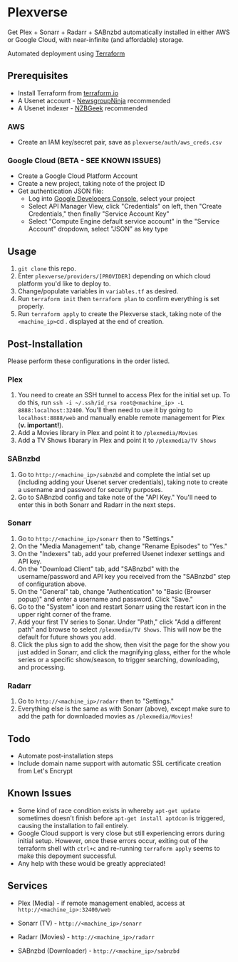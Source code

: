 # Plexverse

Get Plex + Sonarr + Radarr + SABnzbd automatically installed in either AWS or Google Cloud, with near-infinite (and affordable) storage.

Automated deployment using [Terraform](https://www.terraform.io)

## Prerequisites
- Install Terraform from [terraform.io](https://www.terraform.io/downloads.html) 
- A Usenet account - [NewsgroupNinja](https://www.newsgroup.ninja/) recommended
- A Usenet indexer - [NZBGeek](https://nzbgeek.info) recommended

### AWS
- Create an IAM key/secret pair, save as `plexverse/auth/aws_creds.csv`

### Google Cloud (BETA - SEE KNOWN ISSUES)
- Create a Google Cloud Platform Account
- Create a new project, taking note of the project ID
- Get authentication JSON file:
    - Log into [Google Developers Console](https://console.developers.google.com/), select your project
    - Select API Manager View, click "Credentials" on left, then "Create Credentials," then finally "Service Account Key"
    - Select "Compute Engine default service account" in the "Service Account" dropdown, select "JSON" as key type

## Usage
1. `git clone` this repo.
2. Enter `plexverse/providers/[PROVIDER]` depending on which cloud platform you'd like to deploy to.
3. Change/populate variables in `variables.tf` as desired. 
4. Run `terraform init` then `terraform plan` to confirm everything is set properly.
5. Run `terraform apply` to create the Plexverse stack, taking note of the `<machine_ip>`cd . displayed at the end of creation.

## Post-Installation 
Please perform these configurations in the order listed.

### Plex
1. You need to create an SSH tunnel to access Plex for the initial set up. To do this, run `ssh -i ~/.ssh/id_rsa root@<machine_ip> -L 8888:localhost:32400`. You'll then need to use it by going to `localhost:8888/web` and manually enable remote management for Plex (**v. important!**).
2. Add a Movies library in Plex and point it to `/plexmedia/Movies`
3. Add a TV Shows libarary in Plex and point it to `/plexmedia/TV Shows`

### SABnzbd
1. Go to `http://<machine_ip>/sabnzbd` and complete the intial set up (including adding your Usenet server credentials), taking note to create a username and password for security purposes.
2. Go to SABnzbd config and take note of the "API Key." You'll need to enter this in both Sonarr and Radarr in the next steps.

### Sonarr
1. Go to `http://<machine_ip>/sonarr` then to "Settings."
2. On the "Media Management" tab, change "Rename Episodes" to "Yes."
3. On the "Indexers" tab, add your preferred Usenet indexer settings and API key.
4. On the "Download Client" tab, add "SABnzbd" with the username/password and API key you received from the "SABnzbd" step of configuration above.
5. On the "General" tab, change "Authentication" to "Basic (Browser popup)" and enter a username and password. Click "Save."
6. Go to the "System" icon and restart Sonarr using the restart icon in the upper right corner of the frame.
7. Add your first TV series to Sonar. Under "Path," click "Add a different path" and browse to select `/plexmedia/TV Shows`. This will now be the default for future shows you add.
8. Click the plus sign to add the show, then visit the page for the show you just added in Sonarr, and click the magnifying glass, either for the whole series or a specific show/season, to trigger searching, downloading, and processing. 

### Radarr
1. Go to `http://<machine_ip>/radarr` then to "Settings." 
2. Everything else is the same as with Sonarr (above), except make sure to add the path for downloaded movies as `/plexmedia/Movies`!

## Todo
- Automate post-installation steps
- Include domain name support with automatic SSL certificate creation from Let's Encrypt

## Known Issues
- Some kind of race condition exists in whereby `apt-get update` sometimes doesn't finish before `apt-get install aptdcon` is triggered, causing the installation to fail entirely. 
- Google Cloud support is very close but still experiencing errors during initial setup. However, once these errors occur, exiting out of the terraform shell with `ctrl+c` and re-running `terraform apply` seems to make this depoyment successful.
- Any help with these would be greatly appreciated!

## Services

- Plex (Media) - if remote management enabled, access at `http://<machine_ip>:32400/web`

- Sonarr (TV) - `http://<machine_ip>/sonarr`

- Radarr (Movies) - `http://<machine_ip>/radarr`

- SABnzbd (Downloader) - `http://<machine_ip>/sabnzbd`
